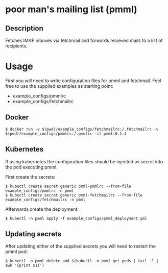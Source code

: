 # poor man's mailing list (pmml)

## Description
Fetches IMAP inboxes via fetchmail and forwards recieved mails to a list of
recipients.

# Usage
First you will need to write configuration files for pmml and fetchmail. Feel
free to use the supplied examples as starting point:
- example_configs/pmmlrc
- example_configs/fetchmailrc

## Docker

```
$ docker run -v $(pwd)/example_configs/fetchmailrc:/.fetchmailrc -v $(pwd)/example_configs/pmmlrc:/.pmmlrc -it pmml:0.1.4
```

## Kubernetes
If using kubernetes the configuration files should be injected as secret into
the pod executing pmml.

First create the secrets:
```
$ kubectl create secret generic pmml-pmmlrc --from-file example_configs/pmmlrc -n pmml
$ kubectl create secret generic pmml-fetchmailrc --from-file example_configs/fetchmailrc -n pmml
```

Afterwards create the deployment:
```
$ kubectl -n pmml apply -f example_configs/pmml_deployment.yml
```

## Updating secrets
After updating either of the supplied secrets you will need to restart the
pmml pod:
```
$ kubectl -n pmml delete pod $(kubectl -n pmml get pods | tail -1 | awk '{print $1}')
```
